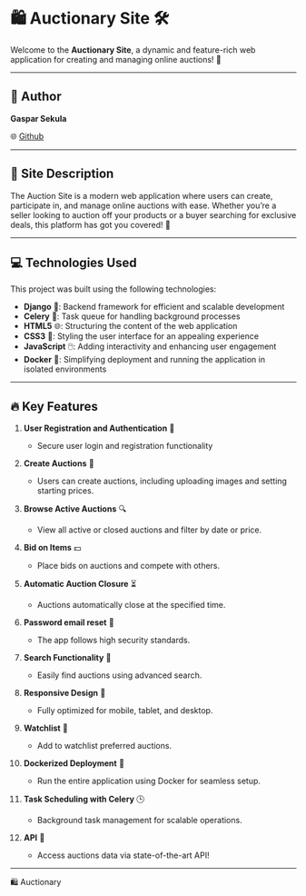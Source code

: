 # 🛍️ Auctionary Site 🛠️  
Welcome to the **Auctionary Site**, a dynamic and feature-rich web application for creating and managing online auctions! 🎉  

---

## 👤 **Author**  
**Gaspar Sekula**  

🌐 [Github](https://github.com/GasparSekula)  

---

## 🌟 **Site Description**  
The Auction Site is a modern web application where users can create, participate in, and manage online auctions with ease. Whether you’re a seller looking to auction off your products or a buyer searching for exclusive deals, this platform has got you covered! 🚀  

---

## 💻 **Technologies Used**  
This project was built using the following technologies:  
- **Django** 🐍: Backend framework for efficient and scalable development  
- **Celery** 🥬: Task queue for handling background processes  
- **HTML5** 🌐: Structuring the content of the web application  
- **CSS3** 🎨: Styling the user interface for an appealing experience  
- **JavaScript** 🖱️: Adding interactivity and enhancing user engagement  
- **Docker** 🐳: Simplifying deployment and running the application in isolated environments  

---

## 🔥 **Key Features**  

1. **User Registration and Authentication** 🔐  
   - Secure user login and registration functionality  

2. **Create Auctions** 📝  
   - Users can create auctions, including uploading images and setting starting prices.  

3. **Browse Active Auctions** 🔍  
   - View all active or closed auctions and filter by date or price.

4. **Bid on Items** 💵  
   - Place bids on auctions and compete with others.
     
5. **Automatic Auction Closure** ⏳  
   - Auctions automatically close at the specified time.

6. **Password email reset** 📧  
   - The app follows high security standards. 

7. **Search Functionality** 🔎  
   - Easily find auctions using advanced search.

8. **Responsive Design** 📱  
   - Fully optimized for mobile, tablet, and desktop.

9. **Watchlist** 📝
   - Add to watchlist preferred auctions.

11. **Dockerized Deployment** 🐳  
      - Run the entire application using Docker for seamless setup.  

11. **Task Scheduling with Celery** 🕒  
    - Background task management for scalable operations.

12. **API** 🔗
    - Access auctions data via state-of-the-art API!

---
🛍️ Auctionary


